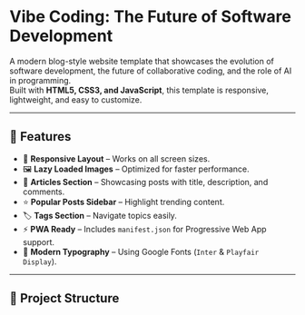 # Vibe Coding: The Future of Software Development  

A modern blog-style website template that showcases the evolution of software development, the future of collaborative coding, and the role of AI in programming.  
Built with **HTML5, CSS3, and JavaScript**, this template is responsive, lightweight, and easy to customize.  

---

## 🚀 Features
- 📱 **Responsive Layout** – Works on all screen sizes.  
- 🖼️ **Lazy Loaded Images** – Optimized for faster performance.  
- 📰 **Articles Section** – Showcasing posts with title, description, and comments.  
- ⭐ **Popular Posts Sidebar** – Highlight trending content.  
- 🏷️ **Tags Section** – Navigate topics easily.  
- ⚡ **PWA Ready** – Includes `manifest.json` for Progressive Web App support.  
- 🎨 **Modern Typography** – Using Google Fonts (`Inter` & `Playfair Display`).  

---

## 📂 Project Structure 